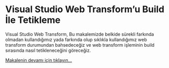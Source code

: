 # Visual Studio Web Transform’u Build İle Tetikleme

Visual Studio Web Transform, Bu makalemizde belkide sürekli farkında olmadan kullandığımız yada farkında olup sıklıkla kullandığımız web transform durumundan bahsedeceğiz ve web transform işleminin build sırasında nasıl tetikleneceğini göreceğiz.

[Makalenin devamı için tıklayın...](http://www.muratoner.net/?p=1069512)
